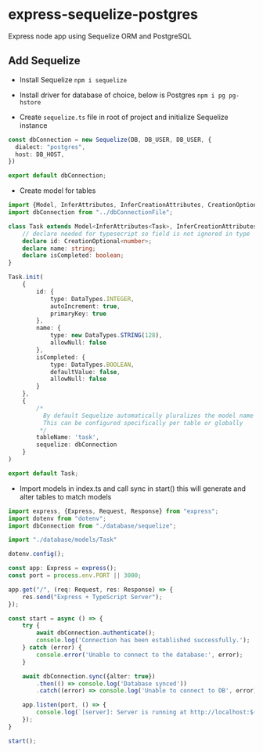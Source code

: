 # express-sequelize-postgres
Express node app using Sequelize ORM and PostgreSQL

## Add Sequelize

- Install Sequelize
`npm i sequelize`

- Install driver for database of choice, below is Postgres
`npm i pg pg-hstore`

- Create `sequelize.ts` file in root of project and initialize Sequelize instance
```ts
const dbConnection = new Sequelize(DB, DB_USER, DB_USER, {
  dialect: "postgres",
  host: DB_HOST,
})

export default dbConnection;
```

- Create model for tables
```ts
import {Model, InferAttributes, InferCreationAttributes, CreationOptional, DataTypes} from "sequelize";
import dbConnection from "../dbConnectionFile";

class Task extends Model<InferAttributes<Task>, InferCreationAttributes<Task>> {
    // declare needed for typesecript so field is not ignored in type
    declare id: CreationOptional<number>;
    declare name: string;
    declare isCompleted: boolean;
}

Task.init(
    {
        id: {
            type: DataTypes.INTEGER,
            autoIncrement: true,
            primaryKey: true
        },
        name: {
            type: new DataTypes.STRING(128),
            allowNull: false
        },
        isCompleted: {
            type: DataTypes.BOOLEAN,
            defaultValue: false,
            allowNull: false
        }
    },
    {
        /*
          By default Sequelize automatically pluralizes the model name and uses that as the table name. 
          This can be configured specifically per table or globally
         */
        tableName: 'task',
        sequelize: dbConnection
    }
)

export default Task;
```

- Import models in index.ts and call sync in start() this will generate and alter tables to match models
```ts
import express, {Express, Request, Response} from "express";
import dotenv from "dotenv";
import dbConnection from "./database/sequelize";

import "./database/models/Task"

dotenv.config();

const app: Express = express();
const port = process.env.PORT || 3000;

app.get("/", (req: Request, res: Response) => {
    res.send("Express + TypeScript Server");
});

const start = async () => {
    try {
        await dbConnection.authenticate();
        console.log('Connection has been established successfully.');
    } catch (error) {
        console.error('Unable to connect to the database:', error);
    }

    await dbConnection.sync({alter: true})
        .then(() => console.log('Database synced'))
        .catch((error) => console.log('Unable to connect to DB', error)); // Synchronizes the database with the defined models

    app.listen(port, () => {
        console.log(`[server]: Server is running at http://localhost:${port}`);
    });
}

start();
```

